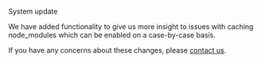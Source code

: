 System update

We have added functionality to give us more insight to issues with caching node_modules which can be enabled on a case-by-case basis.

If you have any concerns about these changes, please [contact us](https://snap-ci.com/contact-us).
